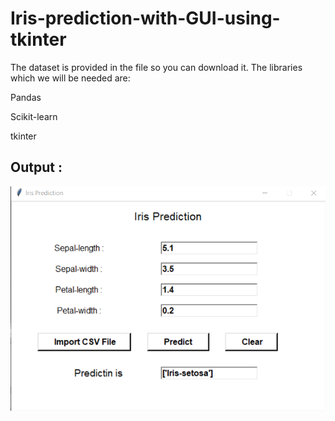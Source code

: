 # Iris-prediction-with-GUI-using-tkinter
The dataset is provided in the file so you can download it.
The libraries which we will be needed are:

Pandas

Scikit-learn

tkinter 

<h2>Output : </h2>

![](Iris.png)
